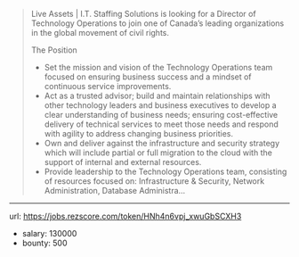 >
>Live Assets | I.T. Staffing Solutions is looking for a Director of Technology Operations to join one of Canada’s leading organizations in the global movement of civil rights.
>
>The Position
>* Set the mission and vision of the Technology Operations team focused on ensuring business success and a mindset of continuous service improvements.
>* Act as a trusted advisor; build and maintain relationships with other technology leaders and business executives to develop a clear understanding of business needs; ensuring cost-effective delivery of technical services to meet those needs and respond with agility to address changing business priorities.
>* Own and deliver against the infrastructure and security strategy which will include partial or full migration to the cloud with the support of internal and external resources.
>* Provide leadership to the Technology Operations team, consisting of resources focused on: Infrastructure & Security, Network Administration, Database Administra...
------
url: https://jobs.rezscore.com/token/HNh4n6vpj_xwuGbSCXH3
- salary: 130000
- bounty: 500

